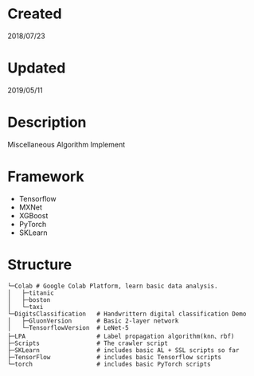 # Created
2018/07/23

# Updated
2019/05/11

# Description
Miscellaneous Algorithm Implement

# Framework
- Tensorflow 
- MXNet
- XGBoost
- PyTorch
- SKLearn

# Structure
```
└─Colab # Google Colab Platform, learn basic data analysis.
│   ├─titanic
│   ├─boston
│   └─taxi
└─DigitsClassification   # Handwrittern digital classification Demo
│   ├─GluonVersion       # Basic 2-layer network
│   └─TensorflowVersion  # LeNet-5
├─LPA                    # Label propagation algorithm(knn、rbf)
├─Scripts                # The crawler script
├─SKLearn                # includes basic AL + SSL scripts so far
├─TensorFlow             # includes basic Tensorflow scripts
└─torch                  # includes basic PyTorch scripts
```
